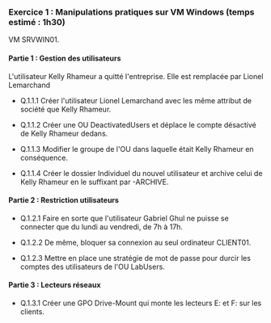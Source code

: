 ### Exercice 1 : Manipulations pratiques sur VM Windows (temps estimé : 1h30)

VM SRVWIN01.

#### Partie 1 : Gestion des utilisateurs

L'utilisateur Kelly Rhameur a quitté l'entreprise.
Elle est remplacée par Lionel Lemarchand

- Q.1.1.1 Créer l'utilisateur Lionel Lemarchand avec les même attribut de société que Kelly Rhameur.

- Q.1.1.2 Créer une OU DeactivatedUsers et déplace le compte désactivé de Kelly Rhameur dedans.

- Q.1.1.3 Modifier le groupe de l'OU dans laquelle était Kelly Rhameur en conséquence.

- Q.1.1.4 Créer le dossier Individuel du nouvel utilisateur et archive celui de Kelly Rhameur en le suffixant par -ARCHIVE.

#### Partie 2 : Restriction utilisateurs

- Q.1.2.1 Faire en sorte que l'utilisateur Gabriel Ghul ne puisse se connecter que du lundi au vendredi, de 7h à 17h.

- Q.1.2.2 De même, bloquer sa connexion au seul ordinateur CLIENT01.

- Q.1.2.3 Mettre en place une stratégie de mot de passe pour durcir les comptes des utilisateurs de l'OU LabUsers.

#### Partie 3 : Lecteurs réseaux

- Q.1.3.1 Créer une GPO Drive-Mount qui monte les lecteurs E: et F: sur les clients.
